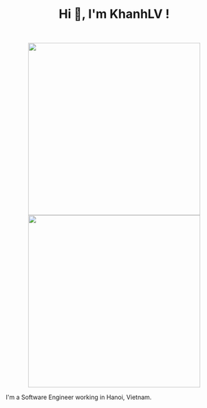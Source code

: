 <h1 align="center">Hi 👋, I'm KhanhLV !</h1>
<br>

<p align = "center">
  <img src = "https://github-readme-stats-sigma-five.vercel.app/api?username=khanhlv&show_icons=true&theme=tokyonight" width = 400>
  <img src = "https://github-readme-streak-stats.herokuapp.com?user=khanhlv&theme=blue-green&hide_border=true" width = 400>
</p>

I'm a Software Engineer working in Hanoi, Vietnam. 
